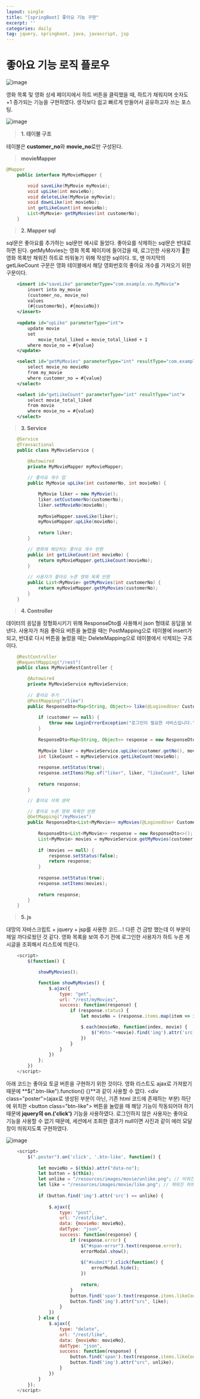 ```yaml
---
layout: single
title: "[springBoot] 좋아요 기능 구현"
excerpt: ''
categories: daily
tag: jquery, springboot, java, javascript, jsp
---
```


# 좋아요 기능 로직 플로우
![image](https://user-images.githubusercontent.com/87356533/152679003-bd18964b-8ec3-4d6b-8cc2-8ae9eb40e314.png)


영화 목록 및 영화 상세 페이지에서 하트 버튼을 클릭했을 때, 하트가 채워지며 숫자도 +1 증가되는 기능을 구현하였다. 생각보다 쉽고 빠르게 만들어서 공유하고자 쓰는 포스팅.

![image](https://user-images.githubusercontent.com/87356533/151699211-1b03a439-b4e7-477b-bc63-b6c13ed09d7c.png)

> **1. 테이블 구조**

테이블은 **customer_no**와 **movie_no**로만 구성된다.

> **movieMapper**

```java
@Mapper
    public interface MyMovieMapper {

        void saveLike(MyMovie myMovie);
        void upLike(int movieNo);
        void deleteLike(MyMovie myMovie);
        void downLike(int movieNo);
        int getLikeCount(int movieNo);
        List<MyMovie> getMyMovies(int customerNo);
    }
```

> **2. Mapper sql**

sql문은 좋아요를 추가하는 sql문만 예시로 들었다. 좋아요를 삭제하는 sql문은 반대로 하면 된다. getMyMovies는 영화 목록 페이지에 들어갔을 때, 로그인한 사용자가 💜한 영화 목록만 채워진 하트로 띄워놓기 위해 작성한 sql이다. 또, 맨 마지막의 getLikeCount 구문은 영화 테이블에서 해당 영화번호의 좋아요 개수를 가져오기 위한 구문이다.

```xml
	<insert id="saveLike" parameterType="com.example.vo.MyMovie">
		insert into my_movie
		(customer_no, movie_no)
		values
		(#{customerNo}, #{movieNo})
	</insert>
	
	<update id="upLike" parameterType="int">
		update movie
		set 
			movie_total_liked = movie_total_liked + 1
		where movie_no = #{value}
	</update>

    <select id="getMyMovies" parameterType="int" resultType="com.example.vo.MyMovie">
		select movie_no movieNo
		from my_movie
		where customer_no = #{value}
	</select>

    <select id="getLikeCount" parameterType="int" resultType="int">
		select movie_total_liked
		from movie
		where movie_no = #{value}
	</select>
```

> **3. Service**

```java
    @Service
    @Transactional
    public class MyMovieService {

        @Autowired
        private MyMovieMapper myMovieMapper;
        
        // 좋아요 개수 업
        public MyMovie upLike(int customerNo, int movieNo) {

            MyMovie liker = new MyMovie();
            liker.setCustomerNo(customerNo);
            liker.setMovieNo(movieNo);
            
            myMovieMapper.saveLike(liker);
            myMovieMapper.upLike(movieNo);
            
            return liker;
        }

        // 영화에 해당하는 좋아요 개수 반환
        public int getLikeCount(int movieNo) {
            return myMovieMapper.getLikeCount(movieNo);
        }
        
        // 사용자가 좋아요 누른 영화 목록 반환
        public List<MyMovie> getMyMovies(int customerNo) {
            return myMovieMapper.getMyMovies(customerNo);
        }
    }
```


> **4. Controller**

데이터의 응답을 정형화시키기 위해 ResponseDto를 사용해서 json 형태로 응답을 보낸다. 사용자가 처음 좋아요 버튼을 눌렀을 때는 PostMapping으로 테이블에 insert가 되고, 반대로 다시 버튼을 눌렀을 때는 DeleteMapping으로 테이블에서 삭제되는 구조이다.

```java
    @RestController
    @RequestMapping("/rest")
    public class MyMovieRestController {

        @Autowired
        private MyMovieService myMovieService;
        
        // 좋아요 추가
        @PostMapping("/like")
        public ResponseDto<Map<String, Object>> like(@LoginedUser Customer customer, int movieNo) {
            
            if (customer == null) {
                throw new LoginErrorException("로그인이 필요한 서비스입니다.");
            }
            
            ResponseDto<Map<String, Object>> response = new ResponseDto<>();
            
            MyMovie liker = myMovieService.upLike(customer.getNo(), movieNo);
            int likeCount = myMovieService.getLikeCount(movieNo);
            
            response.setStatus(true);
            response.setItems(Map.of("liker", liker, "likeCount", likeCount));
            
            return response;
        }

        // 좋아요 삭제 생략

        // 좋아요 누른 영화 목록만 반환
        @GetMapping("/myMovies") 
        public ResponseDto<List<MyMovie>> myMovies(@LoginedUser Customer customer) {
            
            ResponseDto<List<MyMovie>> response = new ResponseDto<>();
            List<MyMovie> movies = myMovieService.getMyMovies(customer.getNo());
            
            if (movies == null) {
                response.setStatus(false);
                return response;
            }
            
            response.setStatus(true);
            response.setItems(movies);
            
            return response;
        }   
    }
```

> **5. js**

대망의 자바스크립트 + jquery + jsp를 사용한 코드...! 다른 건 금방 했는데 이 부분이 제일 까다로웠던 것 같다. 영화 목록을 보여 주기 전에 로그인한 사용자가 하트 누른 게시글을 조회해서 리스트에 띄운다.

```javascript
    <script>
        $(function() {

            showMyMovies();   

            function showMyMovies() {
                $.ajax({
                    type: "get",
                    url: "/rest/myMovies",
                    success: function(response) {
                        if (response.status) {
                            let movieNo = (response.items.map(item => item.movieNo));

                            $.each(movieNo, function(index, movie) {
                                $("#btn-"+movie).find('img').attr('src', "/resources/images/movie/like.png");
                            })
                        }
                    }
                })
            };
        })
    </script>
```


아래 코드는 좋아요 토글 버튼을 구현하기 위한 것이다. 영화 리스트도 ajax로 가져왔기 때문에 **$(".btn-like").function() {}**과 같이 사용할 수 없다. \<div class="poster">(ajax로 생성된 부분이 아닌, 기존 html 코드에 존재하는 부분) 하단에 위치한 \<button class="btn-like"> 버튼을 눌렀을 때 해당 기능이 작동되어야 하기 때문에 **jquery의 on.('click')** 기능을 사용하였다. 로그인하지 않은 사용자는 좋아요 기능을 사용할 수 없기 때문에, 세션에서 조회한 결과가 null이면 사진과 같이 에러 모달창이 띄워지도록 구현하였다. 

![image](https://user-images.githubusercontent.com/87356533/151700840-40e5771f-7107-417a-89a6-24a08ca44dc1.png)

```javascript
    <script>
        $(".poster").on('click', '.btn-like', function() {
			
			let movieNo = $(this).attr("data-no");
			let button = $(this);
			let unlike = "/resources/images/movie/unlike.png"; // 비워진 하트
			let like = "/resources/images/movie/like.png"; // 채워진 하트
			
			if (button.find('img').attr('src') == unlike) {
				
				$.ajax({
					type: "post",
					url: "/rest/like",
					data: {movieNo: movieNo},
					datType: "json",
					success: function(response) {
						if (response.error) {
							$("#span-error").text(response.error);
							errorModal.show();
							
							$("#submit").click(function() {
								errorModal.hide();
							})
							
							return;
						}
						button.find('span').text(response.items.likeCount);
						button.find('img').attr("src", like);
					}
				})
			} else {
				$.ajax({
					type: "delete",
					url: "/rest/like",
					data: {movieNo: movieNo},
					datType: "json",
					success: function(response) {
						button.find('span').text(response.items.likeCount);
						button.find('img').attr("src", unlike);
					}
				})
			}
		});
    </script>
```